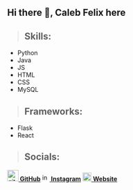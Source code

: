 ## Hi there 👋, Caleb Felix here


<!--  ![Caleb Felix's GitHub stats](https://github-readme-stats.vercel.app/api?username=calebfelix&show_icons=true&theme=react) 


[![Top Langs](https://github-readme-stats.vercel.app/api/top-langs/?username=calebfelix)](https://github.com/anuraghazra/github-readme-stats)  -->



> ## Skills:
+ Python 
+ Java 
+ JS 
+ HTML 
+ CSS 
+ MySQL

> ## Frameworks:
+ Flask 
+ React

> ## Socials:

[<img src=http://i.imgur.com/0o48UoR.png alt='github' height='26'><b> GitHub</b>](https://github.com/https://github.com/calebfelix)  [<img src='https://cdn.jsdelivr.net/npm/simple-icons@3.0.1/icons/instagram.svg' alt='instagram' height='17'><b> Instagram</b>](https://www.instagram.com/cat10nn/)  [<img src='https://cdn.jsdelivr.net/npm/simple-icons@3.0.1/icons/icloud.svg' alt='website' height='20'> <b> Website</b>](https://calebfelix.github.io/)  

